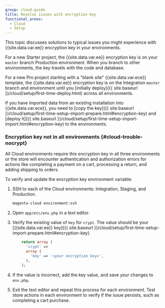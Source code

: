 ```yaml
---
group: cloud-guide
title: Resolve issues with encryption key
functional_areas:
  - Cloud
  - Setup
---
```


This topic discusses solutions to typical issues you might experience with {{site.data.var.ee}} encryption key in your environments.

For a new Starter project, the {{site.data.var.ee}} encryption key is on your `master` branch Production environment. When you branch to other environments, the key travels with the code and database.

For a new Pro project starting with a "blank site" {{site.data.var.ece}} template, the {{site.data.var.ee}} encryption key is on the Integration `master` branch and environment until you [initially deploy]({{ site.baseurl }}/cloud/setup/first-time-deploy.html) across all environments.

If you have imported data from an existing installation into {{site.data.var.ece}}, you need to [copy the key]({{ site.baseurl }}/cloud/setup/first-time-setup-import-prepare.html#encryption-key) and [deploy it]({{ site.baseurl }}/cloud/setup/first-time-setup-import-import.html#encryption-key) to the environments.

### Encryption key not in all environments {#cloud-trouble-nocrypt}

All Cloud environments require this encryption key in all three environments or the store will encounter authentication and authorization errors for actions like completing a payment on a cart, processing a return, and adding shipping to orders.

To verify and update the encryption key environment variable:

1. SSH to each of the Cloud environments: Integration, Staging, and Production.

   ```bash
   magento-cloud environment:ssh
   ```

1. Open `app/etc/env.php` in a text editor.
1. Verify the existing value of `key` for `crypt`. The value should be your [{{site.data.var.ee}} key]({{ site.baseurl }}/cloud/setup/first-time-setup-import-prepare.html#encryption-key).

   ```php
       return array (
         'crypt' =>
         array (
           'key' => '<your encryption key>',
         ),
       );
   ```

1. If the value is incorrect, add the key value, and save your changes to `env.php`.
1. Exit the text editor and repeat this process for each environment. Test store actions in each environment to verify if the issue persists, such as completing a cart purchase.
